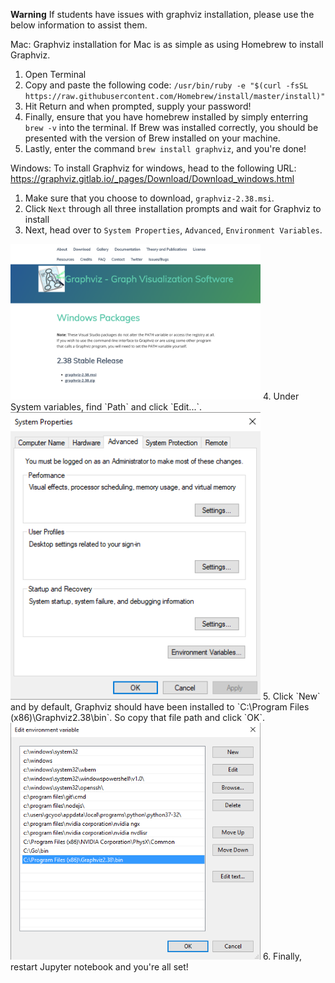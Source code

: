 **Warning**
If students have issues with graphviz installation, please use the below information to assist them.

 Mac: 
Graphviz installation for Mac is as simple as using Homebrew to install Graphviz. 

 1. Open Terminal
2. Copy and paste the following code: 
`/usr/bin/ruby -e "$(curl -fsSL https://raw.githubusercontent.com/Homebrew/install/master/install)"`
3. Hit Return and when prompted, supply your password!
4. Finally, ensure that you have homebrew installed by simply enterring `brew -v` into the terminal. If Brew was installed correctly, you should be presented with the version of Brew installed on your machine.
5. Lastly, enter the command `brew install graphviz`, and you're done!

 Windows:
To install Graphviz for windows, head to the following URL: <https://graphviz.gitlab.io/_pages/Download/Download_windows.html>
 1. Make sure that you choose to download, `graphviz-2.38.msi`.
2. Click `Next` through all three installation prompts and wait for Graphviz to install
3. Next, head over to `System Properties`, `Advanced`, `Environment Variables`.
 <img src='../images/graphviz-website.png' width='400px'>
 4. Under System variables, find `Path` and click `Edit...`.
 <img src='../images/sys-var-1.png' width='400px'>
 5. Click `New` and by default, Graphviz should have been installed to `C:\Program Files (x86)\Graphviz2.38\bin`. So copy that file path and click `OK`.
 <img src="../images/sys-var-2.png" width="400px">
 6. Finally, restart Jupyter notebook and you're all set!